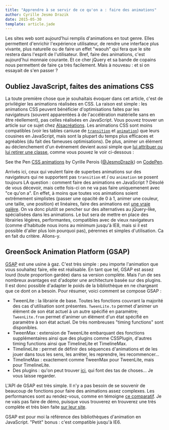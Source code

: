 ```yaml
---
title: "Apprendre à se servir de ce qu'on a : faire des animations"
author: Cyrille Jesmo Drazik
date: 2015-05-30
template: article.jade
---
```


Les sites web sont aujourd'hui remplis d'animations en tout genre. Elles permettent d'enrichir l'expérience utilisateur, de rendre une interface plus vivante, plus naturelle ou de faire un effet "waouh" qui fera que le site restera dans l'esprit de l'utilisateur. Bref, faire des animations, c'est aujourd'hui monnaie courante. Et ce cher jQuery et sa bande de copains nous permettent de faire ça très facilement. Mais à nouveau : et si on essayait de s'en passer ?

## Oubliez JavaScript, faites des animations CSS

La toute première chose que je souhaitais évoquer dans cet article, c'est de privilégier les animations réalisées en CSS. La raison est simple : les animations CSS peuvent bénéficier d'optimisations faites par les navigateurs (souvent apparentées à de l'accélération matérielle sans en être réellement), pas celles réalisées en JavaScript. Vous pouvez trouver un article sur ce sujet chez [Alsacréations](http://www.alsacreations.com/astuce/lire/1565-acceleration-materielle-au-service-de-vos-animations-css.html). Les animations CSS sont moins compatibles (voir les tables caniuse de [`transition`](http://caniuse.com/#feat=css-transitions) et [`animation`](http://caniuse.com/#feat=css-animation)) que leurs cousines en JavaScript, mais sont la plupart du temps plus efficaces et agréables (du fait des fameuses optimisations). De plus, animer un élément au déclenchement d'un événement devient aussi simple que [lui attribuer ou lui retirer une classe](/articles/apprendre-a-se-servir-de-ce-quon-a-manipuler-styles-elements/), comme vous pouvez le voir ci-dessous :

<p data-height="268" data-theme-id="15557" data-slug-hash="wagdmZ" data-default-tab="result" data-user="JesmoDrazik" class='codepen'>See the Pen <a href='http://codepen.io/JesmoDrazik/pen/wagdmZ/'>CSS animations</a> by Cyrille Perois (<a href='http://codepen.io/JesmoDrazik'>@JesmoDrazik</a>) on <a href='http://codepen.io'>CodePen</a>.</p>
<script async src="//assets.codepen.io/assets/embed/ei.js"></script>

Arrivés ici, ceux qui veulent faire de superbes animations sur des navigateurs qui ne supportent pas `transition` et / ou `animation` se posent toujours LA question : comment faire des animations en JavaScript ? Désolé de vous décevoir, mais cette fois-ci on ne va pas faire uniquemenent avec "ce qu'on a". En effet, à moins que toutes vos animations soient extrêmement simplistes (passer une opacité de 0 à 1, animer une couleur, une taille, une position) et linéaires, faire des animations est [une vraie galère](http://javascript.info/tutorial/animation). On va donc plutôt se pencher sur des alternatives au jQuery-like, spécialisées dans les animations. Le but sera de mettre en place des librairies légères, performantes, compatibles avec de vieux navigateurs (comme d'habitude nous irons au minimum jusqu'à IE8, mais si il est possible d'aller plus loin pourquoi pas), pérennes et simples d'utilisation. Ca en fait du critère. Allons-y.

## GreenSock Animation Platform (GSAP)

[GSAP](http://greensock.com/gsap) est une usine à gaz. C'est très simple : peu importe l'animation que vous souhaitez faire, elle est réalisable. En tant que tel, GSAP est assez lourd (toute proportion gardée) dans sa version complète. Mais l'un de ses nombreux avantages est d'adopter une architecture basée sur des plugins. Il est donc possible d'adapter le poids de la bibliothèque en ne chargeant que ce dont on a besoin. Pour résumer, voici comment se compose GSAP :

* TweenLite : la librairie de base. Toutes les fonctions couvrant la majorité des cas d'utilisation sont présentes. `TweenLite.to` permet d'animer un élément de son état actuel à un autre spécifié en paramètre; `TweenLite.from` permet d'animer un élément d'un état spécifié en paramètre à son état actuel. De très nombreuses "timing functions" sont disponibles.
* TweenMax : extension de TweenLite embarquant des fonctions supplémentaires ainsi que des plugins comme CSSPlugin, d'autres timing functions ainsi que TimelineLite et TimelineMax.
* TimelineLite : permet de définir des séquences d'animations et de les jouer dans tous les sens, les arrêter, les reprendre, les recommencer...
* TimelineMax : exactement comme TweenMax pour TweenLite, mais pour TimelineLite.
* Des plugins : qu'on peut trouver [ici](https://greensock.com/plugins/), qui font des tas de choses... Je vous laisse regarder.

L'API de GSAP est très simple. Il n'y a pas besoin de se souvenir de beaucoup de fonctions pour faire des animations assez complexes. Les performances sont au rendez-vous, comme en témoigne [ce comparatif](http://greensock.com/js/speed.html). Je ne vais pas faire de démo, puisque vous trouverez en trouverez une très complète et très bien faite [sur leur site](http://greensock.com/jump-start-js).

GSAP est pour moi la référence des bibliothèques d'animation en JavaScript. "Petit" bonus : c'est compatible jusqu'à IE6.